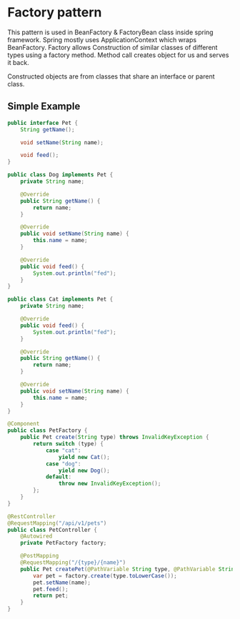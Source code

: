 # Factory pattern

This pattern is used in BeanFactory & FactoryBean class inside spring framework. Spring mostly uses ApplicationContext
which wraps BeanFactory. Factory allows Construction of similar classes of different types using a factory method.
Method call creates object for us and serves it back.

Constructed objects are from classes that share an interface or parent class. 

## Simple Example

```java
public interface Pet {
    String getName();

    void setName(String name);

    void feed();
}
```

```java
public class Dog implements Pet {
    private String name;

    @Override
    public String getName() {
        return name;
    }

    @Override
    public void setName(String name) {
        this.name = name;
    }

    @Override
    public void feed() {
        System.out.println("fed");
    }
}
```

```java
public class Cat implements Pet {
    private String name;

    @Override
    public void feed() {
        System.out.println("fed");
    }

    @Override
    public String getName() {
        return name;
    }

    @Override
    public void setName(String name) {
        this.name = name;
    }
}
```

```java
@Component
public class PetFactory {
    public Pet create(String type) throws InvalidKeyException {
        return switch (type) {
            case "cat":
                yield new Cat();
            case "dog":
                yield new Dog();
            default:
                throw new InvalidKeyException();
        };
    }
}
```

```java
@RestController
@RequestMapping("/api/v1/pets")
public class PetController {
    @Autowired
    private PetFactory factory;

    @PostMapping
    @RequestMapping("/{type}/{name}")
    public Pet createPet(@PathVariable String type, @PathVariable String name)  {
        var pet = factory.create(type.toLowerCase());
        pet.setName(name);
        pet.feed();
        return pet;
    }
}
```